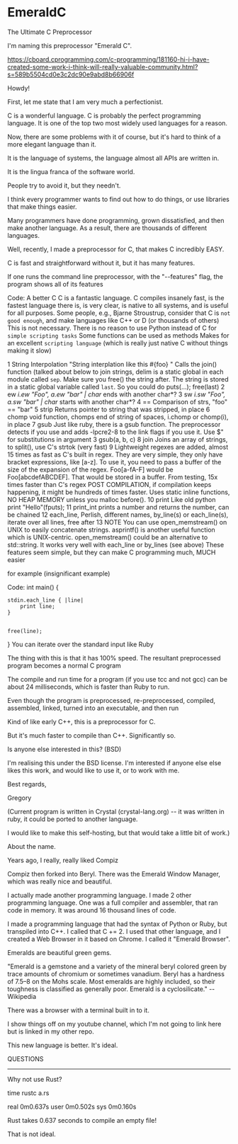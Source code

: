 # EmeraldC
The Ultimate C Preprocessor


I'm naming this preprocessor "Emerald C".

https://cboard.cprogramming.com/c-programming/181160-hi-i-have-created-some-work-i-think-will-really-valuable-community.html?s=589b5504cd0e3c2dc90e9abd8b66906f



Howdy!

First, let me state that I am very much a perfectionist.


C is a wonderful language. C is probably the perfect programming language. It is one of the top two most widely used languages for a reason.


Now, there are some problems with it of course, but it's hard to think of a more elegant language than it.


It is the language of systems, the language almost all APIs are written in.


It is the lingua franca of the software world.

People try to avoid it, but they needn't.

I think every programmer wants to find out how to do things, or use libraries that make things easier.

Many programmers have done programming, grown dissatisfied, and then make another language. As a result, there are thousands of different languages.


Well, recently, I made a preprocessor for C, that makes C incredibly EASY.


C is fast and straightforward without it, but it has many features.




If one runs the command line preprocessor, with the "--features" flag, the program shows all of its features


Code:
A better C
C is a fantastic language. C compiles insanely fast, is the fastest language there is, is very clear, is native to all systems, and is useful for all purposes.
Some people, e.g., Bjarne Stroustrup, consider that C is `not good enough`, and make languages like C++ or D (or thousands of others)
This is not necessary.
There is no reason to use Python instead of C for `simple scripting tasks`
Some functions can be used as methods
Makes for an excellent `scripting language` (which is really just native C without things making it slow)


1      String     Interpolation "String interplation like this #{foo} " Calls the join() function (talked about below to join strings,
delim is a static global in each module called `sep`.
Make sure you free() the string after. The string is stored in a static global variable called `last`.
So you could do puts(...); free(last)
2      ew     *i.ew "Foo", a.ew "bar" | char* ends with another char*?
3      sw     *i.sw "Foo", a.sw "bar" | char* starts with another char*?
4      ==     Comparison of strs, "foo" == "bar"
5      strip     Returns pointer to string that was stripped, in place
6      chomp     void function, chomps end of string of spaces, i.chomp or chomp(i), in place
7      gsub     Just like ruby, there is a gsub function.
The preprocessor detects if you use and adds -lpcre2-8 to the link flags if you use it. Use $" for substitutions in argument 3 gsub(a, b, c)
8      join     Joins an array of strings, to split(), use C's strtok (very fast)
9      Lightweight     regexes are added, almost 15 times as fast as C's built in regex. They are very simple, they only have bracket expressions, like [a-z].
To use it, you need to pass a buffer of the size of the expansion of the regex. Foo[a-fA-F] would be Foo[abcdefABCDEF]. That would be stored in a buffer.
From testing, 15x times faster than C's regex POST COMPILATION, if compilation keeps happening, it might be hundreds of times faster. 
Uses static inline functions, NO HEAP MEMORY unless you malloc before().
10      print     Like old python print "Hello"(fputs);
11      print_int     prints a number and returns the number, can be chained
12      each_line,     Perlish, different names, by_line(s) or each_line(s), iterate over all lines, free after
13      NOTE     You can use open_memstream() on UNIX to easily concatenate strings.
asprintf() is another useful function which is UNIX-centric. open_memstream() could be an alternative to std::string.
It works very well with each_line or by_lines (see above)
These features seem simple, but they can make C programming much, MUCH easier

for example (insignificant example)



Code:
int main() {


    stdin.each_line { |line|
        print line;
    }


    free(line);
}
You can iterate over the standard input like Ruby


The thing with this is that it has 100% speed. The resultant preprocessed program becomes a normal C program



The compile and run time for a program (if you use tcc and not gcc) can be about 24 milliseconds, which is faster than Ruby to run.


Even though the program is preprocessed, re-preprocessed, compiled, assembled, linked, turned into an executable, and then run


Kind of like early C++, this is a preprocessor for C.

But it's much faster to compile than C++. Significantly so.

Is anyone else interested in this? (BSD)


I'm realising this under the BSD license. I'm interested if anyone else else likes this work, and would like to use it, or to work with me.

Best regards,

Gregory


(Current program is written in Crystal (crystal-lang.org) -- it was written in ruby, it could be ported to another language.

I would like to make this self-hosting, but that would take a little bit of work.)




About the name.


Years ago, I really, really liked Compiz


Compiz then forked into Beryl. There was the Emerald Window Manager, which was really nice and beautiful.


I actually made another programming language. I made 2 other programming language. One was a full compiler and assembler, that ran code in memory. It was around 16 thousand lines of code.


I made a programming language that had the syntax of Python or Ruby, but transpiled into C++.   I called that C += 2.
I used that other language, and I created a Web Browser in it based on Chrome. I called it "Emerald Browser".

Emeralds are beautiful green gems.

"Emerald is a gemstone and a variety of the mineral beryl colored green by trace amounts of chromium or sometimes vanadium. Beryl has a hardness of 7.5–8 on the Mohs scale. Most emeralds are highly included, so their toughness is classified as generally poor. Emerald is a cyclosilicate." --Wikipedia



There was a browser with a terminal built in to it.

I show things off on my youtube channel, which I'm not going to link here but is linked in my other repo.

This new language is better. It's ideal.

QUESTIONS

--------------------------------------------------------------------

Why not use Rust?


time rustc a.rs

real	0m0.637s
user	0m0.502s
sys	0m0.160s


Rust takes 0.637 seconds to compile an empty file!

That is not ideal.

